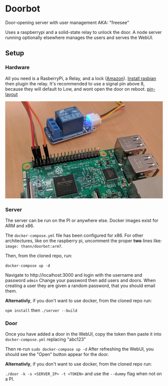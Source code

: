 # Doorbot
Door-opening server with user management AKA: "freesee"

Uses a raspberrypi and a solid-state relay to unlock the door.
A node server running optionally elsewhere manages the users and serves the WebUI.

## Setup
### Hardware
All you need is a RasberryPi, a Relay, and a lock ([Amazon](http://a.co/jbvnTH0)).
[Install rasbian](https://www.raspberrypi.org/downloads/raspbian/)
then plugin the relay.
It's recommended to use a signal pin above 8, because they will default to Low,
and wont open the door on reboot.
[pin-layout](https://github.com/Thann/Doorbot/blob/master/docs/images/pins.png)

![raspberry-pi](https://github.com/Thann/Doorbot/raw/master/docs/images/raspi.jpg)

### Server
The server can be run on the PI or anywhere else. Docker images exist for ARM and x86.

The `docker-compose.yml` file has been configured for x86.
For other architectures, like on the raspberry pi, uncomment the proper **two** lines like:
`image: thann/doorbot:arm7`.

Then, from the cloned repo, run:

`docker-compose up -d`

Navigate to http://localhost:3000 and login with the username and password `admin`
Change your password then add users and doors.
When creating a user they are given a random password, that you should email them.

**Alternativly**, if you don't want to use docker, from the cloned repo run:

`npm install` then `./server --build`

### Door
Once you have added a door in the WebUI,
copy the token then paste it into `docker-compose.yml` replacing "abc123"

Then re-run `sudo docker-compose up -d`
After refreshing the WebUI, you should see the "Open" button appear for the door.

**Alternativly**, if you don't want to use docker, from the cloned repo run:

`./door -k -s <SERVER_IP> -t <TOKEN>` and use the `--dummy` flag when not on a PI.

